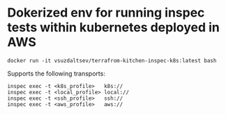 # Dokerized env for running inspec tests within kubernetes deployed in AWS

```
docker run -it vsuzdaltsev/terrafrom-kitchen-inspec-k8s:latest bash
```
Supports the following transports:
```
inspec exec -t <k8s_profile>   k8s://   
inspec exec -t <local_profile> local://   
inspec exec -t <ssh_profile>   ssh://   
inspec exec -t <aws_profile>   aws://